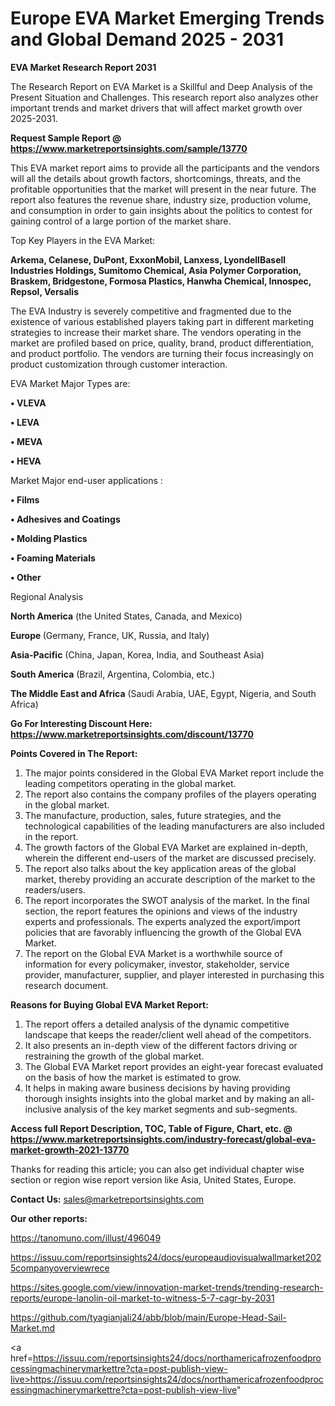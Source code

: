 # Europe EVA Market Emerging Trends and Global Demand 2025 - 2031

<strong>EVA Market Research Report 2031</strong>

The Research Report on EVA Market is a Skillful and Deep Analysis of the Present Situation and Challenges. This research report also analyzes other important trends and market drivers that will affect market growth over 2025-2031.

<strong>Request Sample Report @ <a href=https://www.marketreportsinsights.com/sample/13770>https://www.marketreportsinsights.com/sample/13770</a></strong>

This EVA market report aims to provide all the participants and the vendors will all the details about growth factors, shortcomings, threats, and the profitable opportunities that the market will present in the near future. The report also features the revenue share, industry size, production volume, and consumption in order to gain insights about the politics to contest for gaining control of a large portion of the market share.

Top Key Players in the EVA Market:

<strong>Arkema, Celanese, DuPont, ExxonMobil, Lanxess, LyondellBasell Industries Holdings, Sumitomo Chemical, Asia Polymer Corporation, Braskem, Bridgestone, Formosa Plastics, Hanwha Chemical, Innospec, Repsol, Versalis</strong>

The EVA Industry is severely competitive and fragmented due to the existence of various established players taking part in different marketing strategies to increase their market share. The vendors operating in the market are profiled based on price, quality, brand, product differentiation, and product portfolio. The vendors are turning their focus increasingly on product customization through customer interaction.

EVA Market Major Types are:

<strong>• VLEVA

• LEVA

• MEVA

• HEVA</strong>

Market Major end-user applications :

<strong>• Films

• Adhesives and Coatings

• Molding Plastics

• Foaming Materials

• Other</strong>

Regional Analysis

</u><strong><b>North America</b></strong> (the United States, Canada, and Mexico)

<strong><b>Europe </b></strong>(Germany, France, UK, Russia, and Italy)

<strong><b>Asia-Pacific</b></strong> (China, Japan, Korea, India, and Southeast Asia)

<strong><b>South America</b></strong> (Brazil, Argentina, Colombia, etc.)

<strong><b>The Middle East and Africa</b></strong> (Saudi Arabia, UAE, Egypt, Nigeria, and South Africa)

<strong>Go For Interesting Discount Here: <a href=https://www.marketreportsinsights.com/discount/13770>https://www.marketreportsinsights.com/discount/13770</a></strong>

<strong>Points Covered in The Report:</strong>
<ol>
  <li>The major points considered in the Global EVA Market report include the leading competitors operating in the global market.</li>
  <li>The report also contains the company profiles of the players operating in the global market.</li>
  <li>The manufacture, production, sales, future strategies, and the technological capabilities of the leading manufacturers are also included in the report.</li>
  <li>The growth factors of the Global EVA Market are explained in-depth, wherein the different end-users of the market are discussed precisely.</li>
  <li>The report also talks about the key application areas of the global market, thereby providing an accurate description of the market to the readers/users.</li>
  <li>The report incorporates the SWOT analysis of the market. In the final section, the report features the opinions and views of the industry experts and professionals. The experts analyzed the export/import policies that are favorably influencing the growth of the Global EVA Market.</li>
  <li>The report on the Global EVA Market is a worthwhile source of information for every policymaker, investor, stakeholder, service provider, manufacturer, supplier, and player interested in purchasing this research document.</li>
</ol>
<strong>Reasons for Buying Global EVA Market Report:</strong>

<ol>
  <li>The report offers a detailed analysis of the dynamic competitive landscape that keeps the reader/client well ahead of the competitors.</li>
  <li>It also presents an in-depth view of the different factors driving or restraining the growth of the global market.</li>
  <li>The Global EVA Market report provides an eight-year forecast evaluated on the basis of how the market is estimated to grow.</li>
  <li>It helps in making aware business decisions by having providing thorough insights insights into the global market and by making an all-inclusive analysis of the key market segments and sub-segments.</li>
</ol>
<strong>Access full Report Description, TOC, Table of Figure, Chart, etc. @ <a href=https://www.marketreportsinsights.com/industry-forecast/global-eva-market-growth-2021-13770>https://www.marketreportsinsights.com/industry-forecast/global-eva-market-growth-2021-13770</a></strong>


Thanks for reading this article; you can also get individual chapter wise section or region wise report version like Asia, United States, Europe.

<strong>Contact Us:</strong>
sales@marketreportsinsights.com

<strong>Our other reports:</strong>

<a href=https://tanomuno.com/illust/496049>https://tanomuno.com/illust/496049</a>

<a href=https://issuu.com/reportsinsights24/docs/europeaudiovisualwallmarket2025companyoverviewrece>https://issuu.com/reportsinsights24/docs/europeaudiovisualwallmarket2025companyoverviewrece</a>

<a href=https://sites.google.com/view/innovation-market-trends/trending-research-reports/europe-lanolin-oil-market-to-witness-5-7-cagr-by-2031>https://sites.google.com/view/innovation-market-trends/trending-research-reports/europe-lanolin-oil-market-to-witness-5-7-cagr-by-2031</a>

<a href=https://github.com/tyagianjali24/abb/blob/main/Europe-Head-Sail-Market.md>https://github.com/tyagianjali24/abb/blob/main/Europe-Head-Sail-Market.md</a>

<a href=https://issuu.com/reportsinsights24/docs/northamericafrozenfoodprocessingmachinerymarkettre?cta=post-publish-view-live>https://issuu.com/reportsinsights24/docs/northamericafrozenfoodprocessingmachinerymarkettre?cta=post-publish-view-live</a>"
